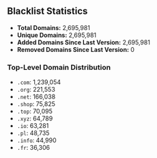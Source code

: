 ## Blacklist Statistics

- **Total Domains:** 2,695,981
- **Unique Domains:** 2,695,981
- **Added Domains Since Last Version:** 2,695,981
- **Removed Domains Since Last Version:** 0

### Top-Level Domain Distribution

-  `.com`: 1,239,054
-  `.org`: 221,553
-  `.net`: 166,038
-  `.shop`: 75,825
-  `.top`: 70,095
-  `.xyz`: 64,789
-  `.io`: 63,281
-  `.pl`: 48,735
-  `.info`: 44,990
-  `.fr`: 36,306
